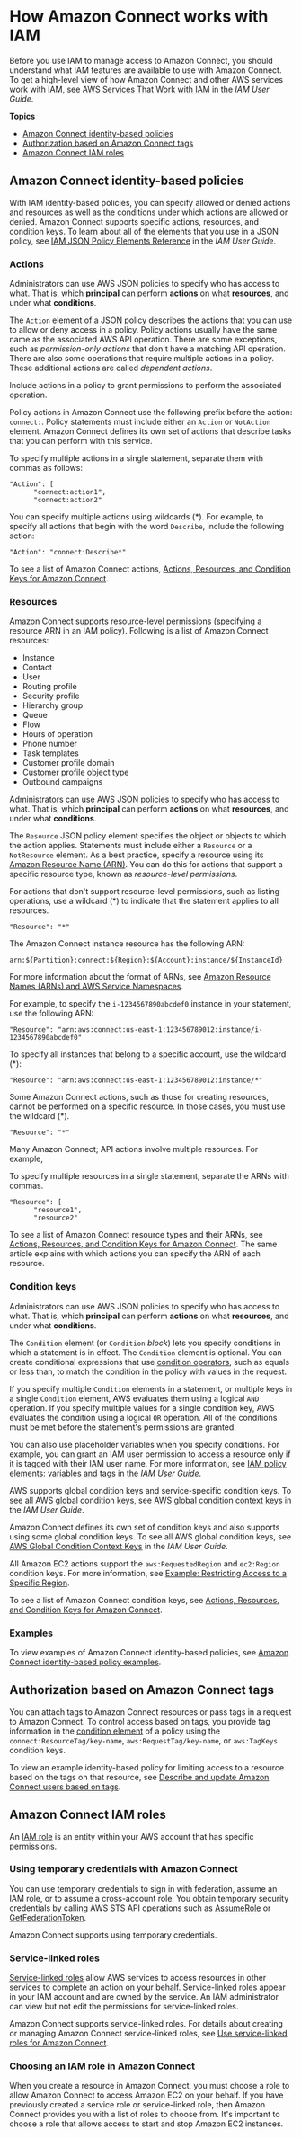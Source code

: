 # How Amazon Connect works with IAM<a name="security_iam_service-with-iam"></a>

Before you use IAM to manage access to Amazon Connect, you should understand what IAM features are available to use with Amazon Connect\. To get a high\-level view of how Amazon Connect and other AWS services work with IAM, see [AWS Services That Work with IAM](https://docs.aws.amazon.com/IAM/latest/UserGuide/reference_aws-services-that-work-with-iam.html) in the *IAM User Guide*\.

**Topics**
+ [Amazon Connect identity\-based policies](#security_iam_service-with-iam-id-based-policies)
+ [Authorization based on Amazon Connect tags](#security_iam_service-with-iam-tags)
+ [Amazon Connect IAM roles](#security_iam_service-with-iam-roles)

## Amazon Connect identity\-based policies<a name="security_iam_service-with-iam-id-based-policies"></a>

With IAM identity\-based policies, you can specify allowed or denied actions and resources as well as the conditions under which actions are allowed or denied\. Amazon Connect supports specific actions, resources, and condition keys\. To learn about all of the elements that you use in a JSON policy, see [IAM JSON Policy Elements Reference](https://docs.aws.amazon.com/IAM/latest/UserGuide/reference_policies_elements.html) in the *IAM User Guide*\.

### Actions<a name="security_iam_service-with-iam-id-based-policies-actions"></a>

Administrators can use AWS JSON policies to specify who has access to what\. That is, which **principal** can perform **actions** on what **resources**, and under what **conditions**\.

The `Action` element of a JSON policy describes the actions that you can use to allow or deny access in a policy\. Policy actions usually have the same name as the associated AWS API operation\. There are some exceptions, such as *permission\-only actions* that don't have a matching API operation\. There are also some operations that require multiple actions in a policy\. These additional actions are called *dependent actions*\.

Include actions in a policy to grant permissions to perform the associated operation\.

Policy actions in Amazon Connect use the following prefix before the action: `connect:`\.  Policy statements must include either an `Action` or `NotAction` element\. Amazon Connect defines its own set of actions that describe tasks that you can perform with this service\.

To specify multiple actions in a single statement, separate them with commas as follows:

```
"Action": [
      "connect:action1",
      "connect:action2"
```

You can specify multiple actions using wildcards \(\*\)\. For example, to specify all actions that begin with the word `Describe`, include the following action:

```
"Action": "connect:Describe*"
```

To see a list of Amazon Connect actions, [Actions, Resources, and Condition Keys for Amazon Connect](https://docs.aws.amazon.com/service-authorization/latest/reference/list_amazonconnect.html)\.

### Resources<a name="security_iam_service-with-iam-id-based-policies-resources"></a>

Amazon Connect supports resource\-level permissions \(specifying a resource ARN in an IAM policy\)\. Following is a list of Amazon Connect resources:
+ Instance
+ Contact
+ User
+ Routing profile
+ Security profile
+ Hierarchy group
+ Queue
+ Flow
+ Hours of operation
+ Phone number
+ Task templates
+ Customer profile domain
+ Customer profile object type
+ Outbound campaigns

Administrators can use AWS JSON policies to specify who has access to what\. That is, which **principal** can perform **actions** on what **resources**, and under what **conditions**\.

The `Resource` JSON policy element specifies the object or objects to which the action applies\. Statements must include either a `Resource` or a `NotResource` element\. As a best practice, specify a resource using its [Amazon Resource Name \(ARN\)](https://docs.aws.amazon.com/general/latest/gr/aws-arns-and-namespaces.html)\. You can do this for actions that support a specific resource type, known as *resource\-level permissions*\.

For actions that don't support resource\-level permissions, such as listing operations, use a wildcard \(\*\) to indicate that the statement applies to all resources\.

```
"Resource": "*"
```

The Amazon Connect instance resource has the following ARN:

```
arn:${Partition}:connect:${Region}:${Account}:instance/${InstanceId}
```

For more information about the format of ARNs, see [Amazon Resource Names \(ARNs\) and AWS Service Namespaces](https://docs.aws.amazon.com/general/latest/gr/aws-arns-and-namespaces.html)\.

For example, to specify the `i-1234567890abcdef0` instance in your statement, use the following ARN:

```
"Resource": "arn:aws:connect:us-east-1:123456789012:instance/i-1234567890abcdef0"
```

To specify all instances that belong to a specific account, use the wildcard \(\*\):

```
"Resource": "arn:aws:connect:us-east-1:123456789012:instance/*"
```

Some Amazon Connect actions, such as those for creating resources, cannot be performed on a specific resource\. In those cases, you must use the wildcard \(\*\)\.

```
"Resource": "*"
```

Many Amazon Connect; API actions involve multiple resources\. For example,

To specify multiple resources in a single statement, separate the ARNs with commas\. 

```
"Resource": [
      "resource1",
      "resource2"
```

To see a list of Amazon Connect resource types and their ARNs, see [Actions, Resources, and Condition Keys for Amazon Connect](https://docs.aws.amazon.com/service-authorization/latest/reference/list_amazonconnect.html)\. The same article explains with which actions you can specify the ARN of each resource\.

### Condition keys<a name="security_iam_service-with-iam-id-based-policies-conditionkeys"></a>

Administrators can use AWS JSON policies to specify who has access to what\. That is, which **principal** can perform **actions** on what **resources**, and under what **conditions**\.

The `Condition` element \(or `Condition` *block*\) lets you specify conditions in which a statement is in effect\. The `Condition` element is optional\. You can create conditional expressions that use [condition operators](https://docs.aws.amazon.com/IAM/latest/UserGuide/reference_policies_elements_condition_operators.html), such as equals or less than, to match the condition in the policy with values in the request\. 

If you specify multiple `Condition` elements in a statement, or multiple keys in a single `Condition` element, AWS evaluates them using a logical `AND` operation\. If you specify multiple values for a single condition key, AWS evaluates the condition using a logical `OR` operation\. All of the conditions must be met before the statement's permissions are granted\.

 You can also use placeholder variables when you specify conditions\. For example, you can grant an IAM user permission to access a resource only if it is tagged with their IAM user name\. For more information, see [IAM policy elements: variables and tags](https://docs.aws.amazon.com/IAM/latest/UserGuide/reference_policies_variables.html) in the *IAM User Guide*\. 

AWS supports global condition keys and service\-specific condition keys\. To see all AWS global condition keys, see [AWS global condition context keys](https://docs.aws.amazon.com/IAM/latest/UserGuide/reference_policies_condition-keys.html) in the *IAM User Guide*\.

Amazon Connect defines its own set of condition keys and also supports using some global condition keys\. To see all AWS global condition keys, see [AWS Global Condition Context Keys](https://docs.aws.amazon.com/IAM/latest/UserGuide/reference_policies_condition-keys.html) in the *IAM User Guide*\.

All Amazon EC2 actions support the `aws:RequestedRegion` and `ec2:Region` condition keys\. For more information, see [Example: Restricting Access to a Specific Region](https://docs.aws.amazon.com/AWSEC2/latest/UserGuide/ExamplePolicies_EC2.html#iam-example-region)\. 

To see a list of Amazon Connect condition keys, see [Actions, Resources, and Condition Keys for Amazon Connect](https://docs.aws.amazon.com/service-authorization/latest/reference/list_amazonconnect.html)\.

### Examples<a name="security_iam_service-with-iam-id-based-policies-examples"></a>

To view examples of Amazon Connect identity\-based policies, see [Amazon Connect identity\-based policy examples](security_iam_id-based-policy-examples.md)\.

## Authorization based on Amazon Connect tags<a name="security_iam_service-with-iam-tags"></a>

You can attach tags to Amazon Connect resources or pass tags in a request to Amazon Connect\. To control access based on tags, you provide tag information in the [condition element](https://docs.aws.amazon.com/IAM/latest/UserGuide/reference_policies_elements_condition.html) of a policy using the `connect:ResourceTag/key-name`, `aws:RequestTag/key-name`, or `aws:TagKeys` condition keys\. 

To view an example identity\-based policy for limiting access to a resource based on the tags on that resource, see [Describe and update Amazon Connect users based on tags](security_iam_id-based-policy-examples.md#security_iam_id-based-policy-examples-view-widget-tags)\.

## Amazon Connect IAM roles<a name="security_iam_service-with-iam-roles"></a>

An [IAM role](https://docs.aws.amazon.com/IAM/latest/UserGuide/id_roles.html) is an entity within your AWS account that has specific permissions\.

### Using temporary credentials with Amazon Connect<a name="security_iam_service-with-iam-roles-tempcreds"></a>

You can use temporary credentials to sign in with federation, assume an IAM role, or to assume a cross\-account role\. You obtain temporary security credentials by calling AWS STS API operations such as [AssumeRole](https://docs.aws.amazon.com/STS/latest/APIReference/API_AssumeRole.html) or [GetFederationToken](https://docs.aws.amazon.com/STS/latest/APIReference/API_GetFederationToken.html)\. 

Amazon Connect supports using temporary credentials\. 

### Service\-linked roles<a name="security_iam_service-with-iam-roles-service-linked"></a>

[Service\-linked roles](https://docs.aws.amazon.com/IAM/latest/UserGuide/id_roles_terms-and-concepts.html#iam-term-service-linked-role) allow AWS services to access resources in other services to complete an action on your behalf\. Service\-linked roles appear in your IAM account and are owned by the service\. An IAM administrator can view but not edit the permissions for service\-linked roles\.

Amazon Connect supports service\-linked roles\. For details about creating or managing Amazon Connect service\-linked roles, see [Use service\-linked roles for Amazon Connect](connect-slr.md)\. 

### Choosing an IAM role in Amazon Connect<a name="security_iam_service-with-iam-roles-choose"></a>

When you create a resource in Amazon Connect, you must choose a role to allow Amazon Connect to access Amazon EC2 on your behalf\. If you have previously created a service role or service\-linked role, then Amazon Connect provides you with a list of roles to choose from\. It's important to choose a role that allows access to start and stop Amazon EC2 instances\. 